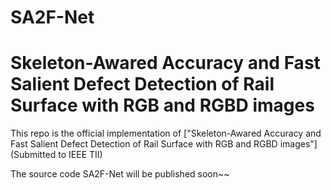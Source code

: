 # SA2F-Net
# Skeleton-Awared Accuracy and Fast Salient Defect Detection of Rail Surface with RGB and RGBD images  


This repo is the official implementation of 
["Skeleton-Awared Accuracy and Fast Salient Defect Detection of Rail Surface with RGB and RGBD images"] (Submitted to IEEE TII)

The source code SA2F-Net will be published soon~~
